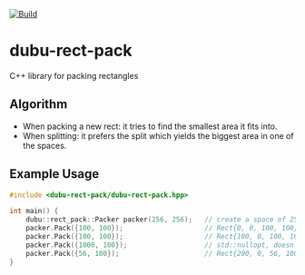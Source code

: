 [![Build](https://github.com/Husenap/dubu-rect-pack/actions/workflows/build.yml/badge.svg)](https://github.com/Husenap/dubu-rect-pack/actions/workflows/build.yml)

# dubu-rect-pack

C++ library for packing rectangles

## Algorithm

* When packing a new rect: it tries to find the smallest area it fits into.
* When splitting: it prefers the split which yields the biggest area in one of the spaces.

## Example Usage

```cpp
#include <dubu-rect-pack/dubu-rect-pack.hpp>

int main() {
    dubu::rect_pack::Packer packer(256, 256);   // create a space of 256x256
    packer.Pack({100, 100});                    // Rect{0, 0, 100, 100}
    packer.Pack({100, 100});                    // Rect{100, 0, 100, 100}
    packer.Pack({1000, 100});                   // std::nullopt, doesn't fit
    packer.Pack({56, 100});                     // Rect{200, 0, 56, 100}
}
```